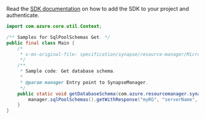 Read the [SDK documentation](https://github.com/Azure/azure-sdk-for-java/blob/azure-resourcemanager-synapse_1.0.0-beta.2/sdk/synapse/azure-resourcemanager-synapse/README.md) on how to add the SDK to your project and authenticate.

```java
import com.azure.core.util.Context;

/** Samples for SqlPoolSchemas Get. */
public final class Main {
    /*
     * x-ms-original-file: specification/synapse/resource-manager/Microsoft.Synapse/stable/2021-06-01/examples/SqlPoolSchemaGet.json
     */
    /**
     * Sample code: Get database schema.
     *
     * @param manager Entry point to SynapseManager.
     */
    public static void getDatabaseSchema(com.azure.resourcemanager.synapse.SynapseManager manager) {
        manager.sqlPoolSchemas().getWithResponse("myRG", "serverName", "myDatabase", "dbo", Context.NONE);
    }
}
```
